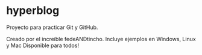 # hyperblog
Proyecto para practicar Git y GitHub.

Creado por el increíble fedeANDtincho.
Incluye ejemplos en Windows, Linux y Mac
Disponible para todos!
